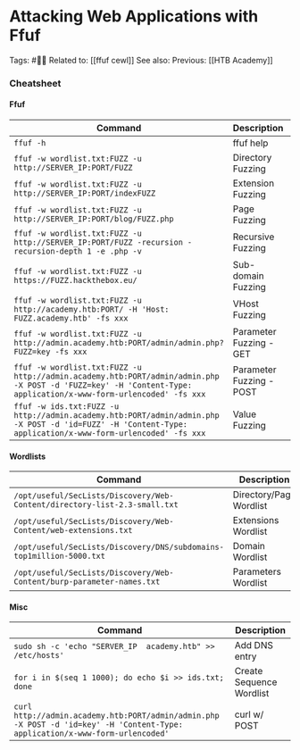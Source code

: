 # Attacking Web Applications with Ffuf

Tags: #🧑‍🎓
Related to: [[ffuf cewl]]
See also:
Previous: [[HTB Academy]]

### Cheatsheet

#### Ffuf

| **Command**                                                                                                                                                     | **Description**          |     |
| --------------------------------------------------------------------------------------------------------------------------------------------------------------- | ------------------------ | --- |
| `ffuf -h`                                                                                                                                                       | ffuf help                |     |
| `ffuf -w wordlist.txt:FUZZ -u http://SERVER_IP:PORT/FUZZ`                                                                                                       | Directory Fuzzing        |     |
| `ffuf -w wordlist.txt:FUZZ -u http://SERVER_IP:PORT/indexFUZZ`                                                                                                  | Extension Fuzzing        |     |
| `ffuf -w wordlist.txt:FUZZ -u http://SERVER_IP:PORT/blog/FUZZ.php`                                                                                              | Page Fuzzing             |     |
| `ffuf -w wordlist.txt:FUZZ -u http://SERVER_IP:PORT/FUZZ -recursion -recursion-depth 1 -e .php -v`                                                              | Recursive Fuzzing        |     |
| `ffuf -w wordlist.txt:FUZZ -u https://FUZZ.hackthebox.eu/`                                                                                                      | Sub-domain Fuzzing       |     |
| `ffuf -w wordlist.txt:FUZZ -u http://academy.htb:PORT/ -H 'Host: FUZZ.academy.htb' -fs xxx`                                                                     | VHost Fuzzing            |     |
| `ffuf -w wordlist.txt:FUZZ -u http://admin.academy.htb:PORT/admin/admin.php?FUZZ=key -fs xxx`                                                                   | Parameter Fuzzing - GET  |     |
| `ffuf -w wordlist.txt:FUZZ -u http://admin.academy.htb:PORT/admin/admin.php -X POST -d 'FUZZ=key' -H 'Content-Type: application/x-www-form-urlencoded' -fs xxx` | Parameter Fuzzing - POST |     |
| `ffuf -w ids.txt:FUZZ -u http://admin.academy.htb:PORT/admin/admin.php -X POST -d 'id=FUZZ' -H 'Content-Type: application/x-www-form-urlencoded' -fs xxx`       | Value Fuzzing            |     |

#### Wordlists

| **Command**   | **Description**   |
| --------------|-------------------|
| `/opt/useful/SecLists/Discovery/Web-Content/directory-list-2.3-small.txt` | Directory/Page Wordlist |
| `/opt/useful/SecLists/Discovery/Web-Content/web-extensions.txt` | Extensions Wordlist |
| `/opt/useful/SecLists/Discovery/DNS/subdomains-top1million-5000.txt` | Domain Wordlist |
| `/opt/useful/SecLists/Discovery/Web-Content/burp-parameter-names.txt` | Parameters Wordlist |

#### Misc

| **Command**   | **Description**   |
| --------------|-------------------|
| `sudo sh -c 'echo "SERVER_IP  academy.htb" >> /etc/hosts'` | Add DNS entry |
| `for i in $(seq 1 1000); do echo $i >> ids.txt; done` | Create Sequence Wordlist |
| `curl http://admin.academy.htb:PORT/admin/admin.php -X POST -d 'id=key' -H 'Content-Type: application/x-www-form-urlencoded'` | curl w/ POST |
